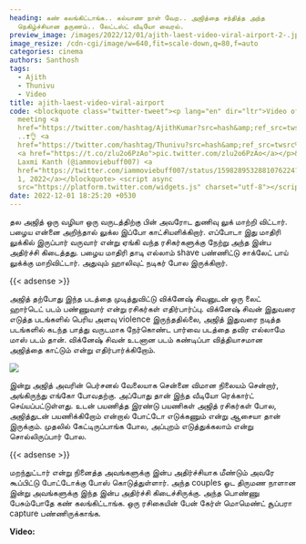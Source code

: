 ```yaml
---
heading: கண் கலங்கிட்டாங்க.. கல்யாண நாள் வேற.. அஜித்தை சந்தித்த அந்த
  நெகிழ்ச்சியான தருணம்.. லேட்டஸ்ட் வீடியோ வைரல்.
preview_image: /images/2022/12/01/ajith-laest-video-viral-airport-2-.jpg
image_resize: /cdn-cgi/image/w=640,fit=scale-down,q=80,f=auto
categories: cinema
authors: Santhosh
tags:
  - Ajith
  - Thunivu
  - Video
title: ajith-laest-video-viral-airport
code: <blockquote class="twitter-tweet"><p lang="en" dir="ltr">Video of Fans
  meeting <a
  href="https://twitter.com/hashtag/AjithKumar?src=hash&amp;ref_src=twsrc%5Etfw">#AjithKumar</a>
  ..❣️👌 <a
  href="https://twitter.com/hashtag/Thunivu?src=hash&amp;ref_src=twsrc%5Etfw">#Thunivu</a>
  <a href="https://t.co/zlu2o6PzAo">pic.twitter.com/zlu2o6PzAo</a></p>&mdash;
  Laxmi Kanth (@iammoviebuff007) <a
  href="https://twitter.com/iammoviebuff007/status/1598289532881076224?ref_src=twsrc%5Etfw">December
  1, 2022</a></blockquote> <script async
  src="https://platform.twitter.com/widgets.js" charset="utf-8"></script>
date: 2022-12-01 18:25:20 +0530
---
```

தல அஜித் ஒரு வழியா ஒரு வருடத்திற்கு பின் அவரோட துணிவு லுக் மாற்றி விட்டார். பழைய என்னை அறிந்தால் லுக்ல இப்போ காட்சியளிக்கிறார். எப்போடா இது மாதிரி லுக்கில் இருப்பார் வருவார் என்று ஏங்கி வந்த ரசிகர்களுக்கு நேற்று அந்த இன்ப அதிர்ச்சி கிடைத்தது. பழைய மாதிரி தாடி எல்லாம் shave பண்ணிட்டு சாக்லேட் பாய் லுக்க்கு மாறிவிட்டார். அதுவும் ஹாலிவுட் நடிகர் போல இருக்கிறார். 

{{< adsense >}}

அஜித் தற்போது இந்த படத்தை முடித்துவிட்டு விக்னேஷ் சிவனுடன் ஒரு லைட் ஹார்டெட் படம் பண்ணுவார் என்று ரசிகர்கள் எதிர்பார்ப்பு. விக்னேஷ் சிவன் இதுவரை எடுத்த படங்களில் பெரிய அளவு violence இருந்ததில்லை, அஜித் இதுவரை நடித்த படங்களில் கடந்த பாத்து வருடமாக நேர்கொண்ட பார்வை படத்தை தவிர எல்லாமே மாஸ் படம் தான். விக்னேஷ் சிவன் உடனான படம் கண்டிப்பா வித்தியாசமான அஜித்தை காட்டும் என்று எதிர்பார்க்கிறோம். 

![](/images/2022/12/01/ajith-laest-video-viral-airport-1-.jpg)

இன்று அஜித் அவரின் பெர்சனல் வேலையாக சென்னை விமான நிலையம் சென்றார், அங்கிருந்து எங்கோ போவதற்கு. அப்போது தான் இந்த வீடியோ ரெக்கார்ட் செய்யப்பட்டுள்ளது. உடன் பயணித்த இரண்டு பயணிகள் அஜித் ரசிகர்கள் போல, அஜித்துடன் பயணிக்கிறோம் என்றால் போட்டோ எடுக்கணும் என்று ஆசையா தான் இருக்கும். முதலில் கேட்டிருப்பாங்க போல, அப்புறம் எடுத்துக்கலாம் என்று சொல்லிருப்பார் போல. 

{{< adsense >}}

மறந்துட்டார் என்று நினைத்த அவங்களுக்கு இன்ப அதிர்ச்சியாக மீண்டும் அவரே கூப்பிட்டு போட்டோக்கு போஸ் கொடுத்துள்ளார். அந்த couples ஓட திருமண நாளான இன்று அவங்களுக்கு இந்த இன்ப அதிர்ச்சி கிடைச்சிருக்கு. அந்த பொண்ணு பேசும்போதே கண் கலங்கிட்டாங்க. ஒரு ரசிகையின் பேன் கேர்ள் மொமெண்ட் சூப்பரா capture பண்ணிருக்காங்க.

**V﻿ideo:**